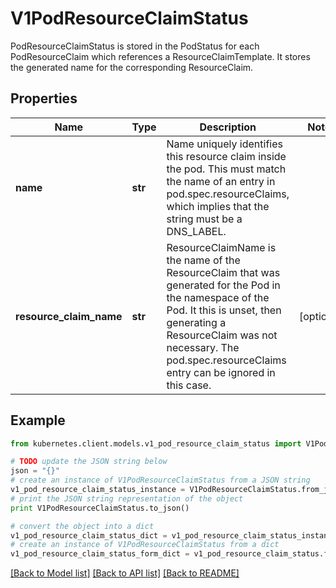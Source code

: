 # V1PodResourceClaimStatus

PodResourceClaimStatus is stored in the PodStatus for each PodResourceClaim which references a ResourceClaimTemplate. It stores the generated name for the corresponding ResourceClaim.

## Properties
Name | Type | Description | Notes
------------ | ------------- | ------------- | -------------
**name** | **str** | Name uniquely identifies this resource claim inside the pod. This must match the name of an entry in pod.spec.resourceClaims, which implies that the string must be a DNS_LABEL. | 
**resource_claim_name** | **str** | ResourceClaimName is the name of the ResourceClaim that was generated for the Pod in the namespace of the Pod. It this is unset, then generating a ResourceClaim was not necessary. The pod.spec.resourceClaims entry can be ignored in this case. | [optional] 

## Example

```python
from kubernetes.client.models.v1_pod_resource_claim_status import V1PodResourceClaimStatus

# TODO update the JSON string below
json = "{}"
# create an instance of V1PodResourceClaimStatus from a JSON string
v1_pod_resource_claim_status_instance = V1PodResourceClaimStatus.from_json(json)
# print the JSON string representation of the object
print V1PodResourceClaimStatus.to_json()

# convert the object into a dict
v1_pod_resource_claim_status_dict = v1_pod_resource_claim_status_instance.to_dict()
# create an instance of V1PodResourceClaimStatus from a dict
v1_pod_resource_claim_status_form_dict = v1_pod_resource_claim_status.from_dict(v1_pod_resource_claim_status_dict)
```
[[Back to Model list]](../README.md#documentation-for-models) [[Back to API list]](../README.md#documentation-for-api-endpoints) [[Back to README]](../README.md)


